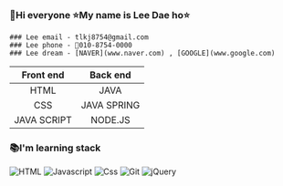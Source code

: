 ### 👋Hi everyone :star:My name is Lee Dae ho:star:

```tg
### Lee email - tlkj8754@gmail.com
### Lee phone - 📱010-8754-0000
### Lee dream - [NAVER](www.naver.com) , [GOOGLE](www.google.com)
```
<!--talbe-->
|Front end|Back end|
|:--:|:--:|
|HTML|JAVA|
|CSS|JAVA SPRING|
|JAVA SCRIPT|NODE.JS|
### 📚I'm learning stack
![HTML](https://img.shields.io/badge/HTML-red])
![Javascript](https://img.shields.io/badge/Javascript-blue)
![Css](https://img.shields.io/badge/Css-yellow)
![Git](https://img.shields.io/badge/Git-aqua)
![jQuery](https://img.shields.io/badge/jQuery-navy)

<!--
**leedaeho98/leedaeho98** is a ✨ _special_ ✨ repository because its `README.md` (this file) appears on your GitHub profile.


Here are some ideas to get you started:

- 🔭 I’m currently working on ...
- 🌱 I’m currently learning ...
- 👯 I’m looking to collaborate on ...
- 🤔 I’m looking for help with ...
- 💬 Ask me about ...
- 📫 How to reach me: ...
- 😄 Pronouns: ...
- ⚡ Fun fact: ...
-->
